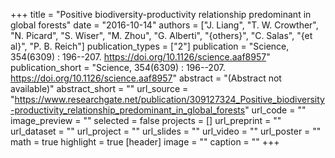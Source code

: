 +++
title = "Positive biodiversity-productivity relationship predominant in global forests"
date = "2016-10-14"
authors = ["J. Liang", "T. W. Crowther", "N. Picard", "S. Wiser", "M. Zhou", "G. Alberti", "{others}", "C. Salas", "{et al}", "P. B. Reich"]
publication_types = ["2"]
publication = "Science, 354(6309) : 196--207. https://doi.org/10.1126/science.aaf8957"
publication_short = "Science, 354(6309) : 196--207. https://doi.org/10.1126/science.aaf8957"
abstract = "(Abstract not available)"
abstract_short = ""
url_source = "https://www.researchgate.net/publication/309127324_Positive_biodiversity-productivity_relationship_predominant_in_global_forests"
url_code = ""
image_preview = ""
selected = false
projects = []
url_preprint = ""
url_dataset = ""
url_project = ""
url_slides = ""
url_video = ""
url_poster = ""
math = true
highlight = true
[header]
image = ""
caption = ""
+++
